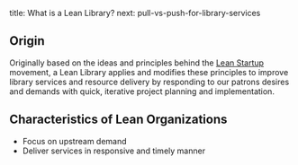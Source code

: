 title: What is a Lean Library?
next: pull-vs-push-for-library-services

## Origin
Originally based on the ideas and principles behind the [Lean Startup]() movement, a
Lean Library applies and modifies these principles to improve library services
and resource delivery by responding to our patrons desires and demands with 
quick, iterative project planning and implementation.

## Characteristics of Lean Organizations
*  Focus on upstream demand
*  Deliver services in responsive and timely manner 
